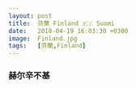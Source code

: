 ```yaml
---
layout: post
title:  芬蘭 Finland 🇫🇮 Suomi
date:   2018-04-19 16:03:30 +0300
image:  Finland.jpg
tags:   [芬蘭,Finland]
---
```

### 赫尔辛不基
